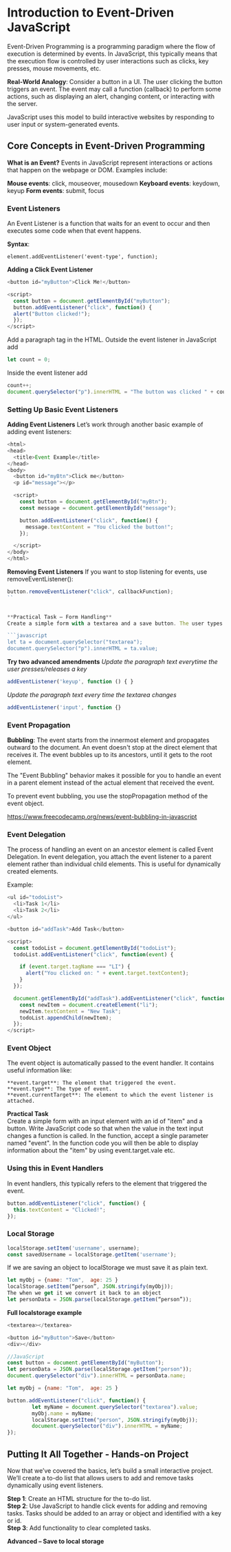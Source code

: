 # Introduction to Event-Driven JavaScript 

Event-Driven Programming is a programming paradigm where the flow of execution is determined by events. In JavaScript, this typically means that the execution flow is controlled by user interactions such as clicks, key presses, mouse movements, etc. 

**Real-World Analogy**: Consider a button in a UI. The user clicking the button triggers an event. The event may call a function (callback) to perform some actions, such as displaying an alert, changing content, or interacting with the server. 

JavaScript uses this model to build interactive websites by responding to user input or system-generated events. 


## Core Concepts in Event-Driven Programming 

**What is an Event?**
Events in JavaScript represent interactions or actions that happen on the webpage or DOM. Examples include: 

**Mouse events**: click, mouseover, mousedown 
**Keyboard events**: keydown, keyup 
**Form events**: submit, focus 

### Event Listeners 
An Event Listener is a function that waits for an event to occur and then executes some code when that event happens. 

**Syntax**: 
~~~
element.addEventListener('event-type', function); 
~~~
 

**Adding a Click Event Listener**
```javascript
<button id="myButton">Click Me!</button> 

<script> 
  const button = document.getElementById("myButton"); 
  button.addEventListener("click", function() { 
  alert("Button clicked!"); 
  }); 
</script> 
```

Add a paragraph tag in the HTML. 
Outside the event listener in JavaScript add  
```javascript
let count = 0; 
```

Inside the event listener add 
```javascript
count++; 
document.querySelector("p").innerHTML = "The button was clicked " + count + " times;" 
```


### Setting Up Basic Event Listeners 

**Adding Event Listeners**
Let’s work through another basic example of adding event listeners: 
```javascript
<html> 
<head> 
  <title>Event Example</title> 
</head> 
<body> 
  <button id="myBtn">Click me</button> 
  <p id="message"></p> 

  <script> 
    const button = document.getElementById("myBtn"); 
    const message = document.getElementById("message"); 

    button.addEventListener("click", function() { 
      message.textContent = "You clicked the button!"; 
    }); 

  </script> 
</body> 
</html> 
```
 
**Removing Event Listeners**
If you want to stop listening for events, use removeEventListener(): 

```javascript
button.removeEventListener("click", callbackFunction); 
``
 

**Practical Task – Form Handling**  
Create a simple form with a textarea and a save button. The user types in the textarea and clicks the save button. Upon clicking the save button the text they they have typed is displayed in a paragraph in the page. 

```javascript
let ta = document.querySelector("textarea"); 
document.querySelector("p").innerHTML = ta.value;
```

**Try two advanced amendments**
_Update the paragraph text everytime the user presses/releases a key_
```javascript
addEventListener('keyup', function () { } 
```

_Update the paragraph text every time the textarea changes_
```javascript
addEventListener('input', function {} 
```


### Event Propagation 
**Bubbling**: The event starts from the innermost element and propagates outward to the document. 
An event doesn't stop at the direct element that receives it. The event bubbles up to its ancestors, until it gets to the root element. 
     
The "Event Bubbling" behavior makes it possible for you to handle an event in a parent element instead of the actual element that received the event. 

To prevent event bubbling, you use the stopPropagation method of the event object. 
 
https://www.freecodecamp.org/news/event-bubbling-in-javascript 


### Event Delegation 
The process of handling an event on an ancestor element is called Event Delegation. 
In event delegation, you attach the event listener to a parent element rather than individual child elements. This is useful for dynamically created elements. 

Example: 
```javascript
<ul id="todoList"> 
  <li>Task 1</li> 
  <li>Task 2</li> 
</ul> 

<button id="addTask">Add Task</button> 

<script> 
  const todoList = document.getElementById("todoList"); 
  todoList.addEventListener("click", function(event) {

    if (event.target.tagName === "LI") { 
      alert("You clicked on: " + event.target.textContent); 
    } 
  }); 

  document.getElementById("addTask").addEventListener("click", function() { 
    const newItem = document.createElement("li"); 
    newItem.textContent = "New Task";
    todoList.appendChild(newItem); 
  }); 
</script> 
```
 

### Event Object 

The event object is automatically passed to the event handler. It contains useful information like: 

    **event.target**: The element that triggered the event. 
    **event.type**: The type of event. 
    **event.currentTarget**: The element to which the event listener is attached. 


**Practical Task**  
Create a simple form with an input element with an id of "item" and a button.
Write JavaScript code so that when the value in the text input changes a function is called. 
In the function, accept a single parameter named "event". 
In the function code you will then be able to display information about the "item" by using event.target.vale etc.




### Using **this** in Event Handlers 

In event handlers, _this_ typically refers to the element that triggered the event. 
```javascript
button.addEventListener("click", function() { 
  this.textContent = "Clicked!"; 
}); 
```
 
### Local Storage 
```javascript
localStorage.setItem('username', username); 
const savedUsername = localStorage.getItem('username'); 
```

If we are saving an object to localStorage we must save it as plain text. 
```javascript
let myObj = {name: "Tom",  age: 25 } 
localStorage.setItem(“person”, JSON.stringify(myObj)); 
The when we get it we convert it back to an object 
let personData = JSON.parse(localStorage.getItem(“person”)); 
```

**Full localstorage example**
```javascript
<textarea></textarea> 

<button id="myButton">Save</button> 
<div></div> 

//JavaScript
const button = document.getElementById("myButton");  
let personData = JSON.parse(localStorage.getItem("person"));
document.querySelector("div").innerHTML = personData.name; 

let myObj = {name: "Tom",  age: 25 }  

button.addEventListener("click", function() {  
        let myName = document.querySelector("textarea").value; 
        myObj.name = myName; 
        localStorage.setItem("person", JSON.stringify(myObj));  
        document.querySelector("div").innerHTML = myName; 
}); 
```
 

## Putting It All Together - Hands-on Project  

Now that we’ve covered the basics, let’s build a small interactive project. We’ll create a to-do list that allows users to add and remove tasks dynamically using event listeners. 

**Step 1**: Create an HTML structure for the to-do list.  
**Step 2**: Use JavaScript to handle click events for adding and removing tasks. Tasks should be added to an array or object and identified with a key or id.   
**Step 3**: Add functionality to clear completed tasks.   

**Advanced – Save to local storage**

 

 
